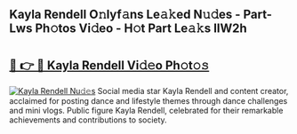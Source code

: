 ## Kayla Rendell O𝚗lyf𝚊ns Le𝚊𝚔ed N𝚞𝚍es - Part-Lws Ph𝚘tos Vi𝚍eo - H𝚘t Part Le𝚊𝚔s IIW2h

# <h2><a href="http://hf6jm0.feru.top/?c=Kayla+Rendell">🔗 👉 🔴 Kayla Rendell Vi𝚍𝚎o Ph𝚘t𝚘𝚜</a></h2>

[![Kayla Rendell Nu𝚍𝚎s](https://i.imgur.com/0TWrTi3.gif)](http://hf6jm0.feru.top/?c=Kayla+Rendell)
Social media star Kayla Rendell and content creator, acclaimed for posting dance and lifestyle themes through dance challenges and mini vlogs. Public figure Kayla Rendell, celebrated for their remarkable achievements and contributions to society. 
